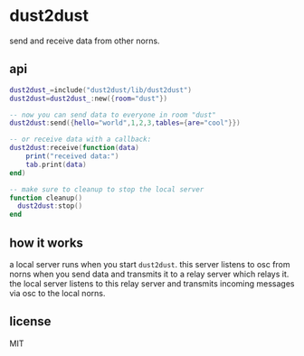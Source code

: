 # dust2dust

send and receive data from other norns.

## api

```lua
dust2dust_=include("dust2dust/lib/dust2dust")
dust2dust=dust2dust_:new({room="dust"})

-- now you can send data to everyone in room "dust"
dust2dust:send({hello="world",1,2,3,tables={are="cool"}})

-- or receive data with a callback:
dust2dust:receive(function(data)
    print("received data:")
    tab.print(data)
end)

-- make sure to cleanup to stop the local server
function cleanup()
  dust2dust:stop()
end
```

## how it works

a local server runs when you start `dust2dust`. this server listens to osc from norns when you send data and transmits it to a relay server which relays it. the local server listens to this relay server and transmits incoming messages via osc to the local norns. 

## license

MIT